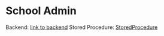 # School Admin

Backend: [link to backend](https://schooladminapi.azurewebsites.net)
Stored Procedure: [StoredProcedure](https://gist.github.com/Danntastico/3c82670c5354fbfd84168794b9c03529)

